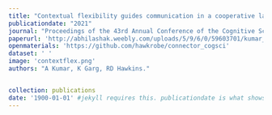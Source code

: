 ```yaml
---
title: "Contextual flexibility guides communication in a cooperative language game"
publicationdate: "2021"
journal: "Proceedings of the 43rd Annual Conference of the Cognitive Science Society."
paperurl: 'http://abhilashak.weebly.com/uploads/5/9/6/0/59603701/kumar_garg_hawkins_2021.pdf'
openmaterials: 'https://github.com/hawkrobe/connector_cogsci'
dataset: ' '
image: 'contextflex.png'
authors: "A Kumar, K Garg, RD Hawkins."


collection: publications
date: '1900-01-01' #jekyll requires this. publicationdate is what shows up
---
```

